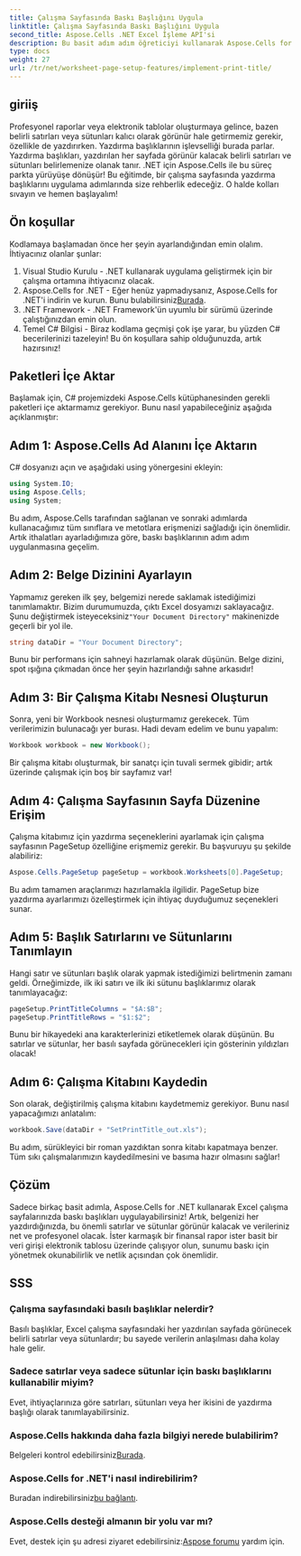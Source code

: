 ```yaml
---
title: Çalışma Sayfasında Baskı Başlığını Uygula
linktitle: Çalışma Sayfasında Baskı Başlığını Uygula
second_title: Aspose.Cells .NET Excel İşleme API'si
description: Bu basit adım adım öğreticiyi kullanarak Aspose.Cells for .NET ile Excel çalışma sayfalarında baskı başlıklarını nasıl uygulayacağınızı öğrenin.
type: docs
weight: 27
url: /tr/net/worksheet-page-setup-features/implement-print-title/
---
```

## giriiş
Profesyonel raporlar veya elektronik tablolar oluşturmaya gelince, bazen belirli satırları veya sütunları kalıcı olarak görünür hale getirmemiz gerekir, özellikle de yazdırırken. Yazdırma başlıklarının işlevselliği burada parlar. Yazdırma başlıkları, yazdırılan her sayfada görünür kalacak belirli satırları ve sütunları belirlemenize olanak tanır. .NET için Aspose.Cells ile bu süreç parkta yürüyüşe dönüşür! Bu eğitimde, bir çalışma sayfasında yazdırma başlıklarını uygulama adımlarında size rehberlik edeceğiz. O halde kolları sıvayın ve hemen başlayalım!
## Ön koşullar
Kodlamaya başlamadan önce her şeyin ayarlandığından emin olalım. İhtiyacınız olanlar şunlar:
1. Visual Studio Kurulu - .NET kullanarak uygulama geliştirmek için bir çalışma ortamına ihtiyacınız olacak.
2.  Aspose.Cells for .NET - Eğer henüz yapmadıysanız, Aspose.Cells for .NET'i indirin ve kurun. Bunu bulabilirsiniz[Burada](https://releases.aspose.com/cells/net/).
3. .NET Framework - .NET Framework'ün uyumlu bir sürümü üzerinde çalıştığınızdan emin olun.
4. Temel C# Bilgisi - Biraz kodlama geçmişi çok işe yarar, bu yüzden C# becerilerinizi tazeleyin!
Bu ön koşullara sahip olduğunuzda, artık hazırsınız!
## Paketleri İçe Aktar
Başlamak için, C# projemizdeki Aspose.Cells kütüphanesinden gerekli paketleri içe aktarmamız gerekiyor. Bunu nasıl yapabileceğiniz aşağıda açıklanmıştır:
## Adım 1: Aspose.Cells Ad Alanını İçe Aktarın
C# dosyanızı açın ve aşağıdaki using yönergesini ekleyin:
```csharp
using System.IO;
using Aspose.Cells;
using System;
```
Bu adım, Aspose.Cells tarafından sağlanan ve sonraki adımlarda kullanacağımız tüm sınıflara ve metotlara erişmenizi sağladığı için önemlidir.
Artık ithalatları ayarladığımıza göre, baskı başlıklarının adım adım uygulanmasına geçelim.
## Adım 2: Belge Dizinini Ayarlayın
Yapmamız gereken ilk şey, belgemizi nerede saklamak istediğimizi tanımlamaktır. Bizim durumumuzda, çıktı Excel dosyamızı saklayacağız. Şunu değiştirmek isteyeceksiniz`"Your Document Directory"` makinenizde geçerli bir yol ile.
```csharp
string dataDir = "Your Document Directory";
```
Bunu bir performans için sahneyi hazırlamak olarak düşünün. Belge dizini, spot ışığına çıkmadan önce her şeyin hazırlandığı sahne arkasıdır!
## Adım 3: Bir Çalışma Kitabı Nesnesi Oluşturun
Sonra, yeni bir Workbook nesnesi oluşturmamız gerekecek. Tüm verilerimizin bulunacağı yer burası. Hadi devam edelim ve bunu yapalım:
```csharp
Workbook workbook = new Workbook();
```
Bir çalışma kitabı oluşturmak, bir sanatçı için tuvali sermek gibidir; artık üzerinde çalışmak için boş bir sayfamız var!
## Adım 4: Çalışma Sayfasının Sayfa Düzenine Erişim
Çalışma kitabımız için yazdırma seçeneklerini ayarlamak için çalışma sayfasının PageSetup özelliğine erişmemiz gerekir. Bu başvuruyu şu şekilde alabiliriz:
```csharp
Aspose.Cells.PageSetup pageSetup = workbook.Worksheets[0].PageSetup;
```
Bu adım tamamen araçlarımızı hazırlamakla ilgilidir. PageSetup bize yazdırma ayarlarımızı özelleştirmek için ihtiyaç duyduğumuz seçenekleri sunar.
## Adım 5: Başlık Satırlarını ve Sütunlarını Tanımlayın
Hangi satır ve sütunları başlık olarak yapmak istediğimizi belirtmenin zamanı geldi. Örneğimizde, ilk iki satırı ve ilk iki sütunu başlıklarımız olarak tanımlayacağız:
```csharp
pageSetup.PrintTitleColumns = "$A:$B";
pageSetup.PrintTitleRows = "$1:$2";
```
Bunu bir hikayedeki ana karakterlerinizi etiketlemek olarak düşünün. Bu satırlar ve sütunlar, her basılı sayfada görünecekleri için gösterinin yıldızları olacak!
## Adım 6: Çalışma Kitabını Kaydedin
Son olarak, değiştirilmiş çalışma kitabını kaydetmemiz gerekiyor. Bunu nasıl yapacağımızı anlatalım:
```csharp
workbook.Save(dataDir + "SetPrintTitle_out.xls");
```
Bu adım, sürükleyici bir roman yazdıktan sonra kitabı kapatmaya benzer. Tüm sıkı çalışmalarımızın kaydedilmesini ve basıma hazır olmasını sağlar!
## Çözüm
Sadece birkaç basit adımla, Aspose.Cells for .NET kullanarak Excel çalışma sayfalarınızda baskı başlıkları uygulayabilirsiniz! Artık, belgenizi her yazdırdığınızda, bu önemli satırlar ve sütunlar görünür kalacak ve verileriniz net ve profesyonel olacak. İster karmaşık bir finansal rapor ister basit bir veri girişi elektronik tablosu üzerinde çalışıyor olun, sunumu baskı için yönetmek okunabilirlik ve netlik açısından çok önemlidir. 
## SSS
### Çalışma sayfasındaki basılı başlıklar nelerdir?
Basılı başlıklar, Excel çalışma sayfasındaki her yazdırılan sayfada görünecek belirli satırlar veya sütunlardır; bu sayede verilerin anlaşılması daha kolay hale gelir.
### Sadece satırlar veya sadece sütunlar için baskı başlıklarını kullanabilir miyim?
Evet, ihtiyaçlarınıza göre satırları, sütunları veya her ikisini de yazdırma başlığı olarak tanımlayabilirsiniz.
### Aspose.Cells hakkında daha fazla bilgiyi nerede bulabilirim?
 Belgeleri kontrol edebilirsiniz[Burada](https://reference.aspose.com/cells/net/).
### Aspose.Cells for .NET'i nasıl indirebilirim?
 Buradan indirebilirsiniz[bu bağlantı](https://releases.aspose.com/cells/net/).
### Aspose.Cells desteği almanın bir yolu var mı?
 Evet, destek için şu adresi ziyaret edebilirsiniz:[Aspose forumu](https://forum.aspose.com/c/cells/9) yardım için.